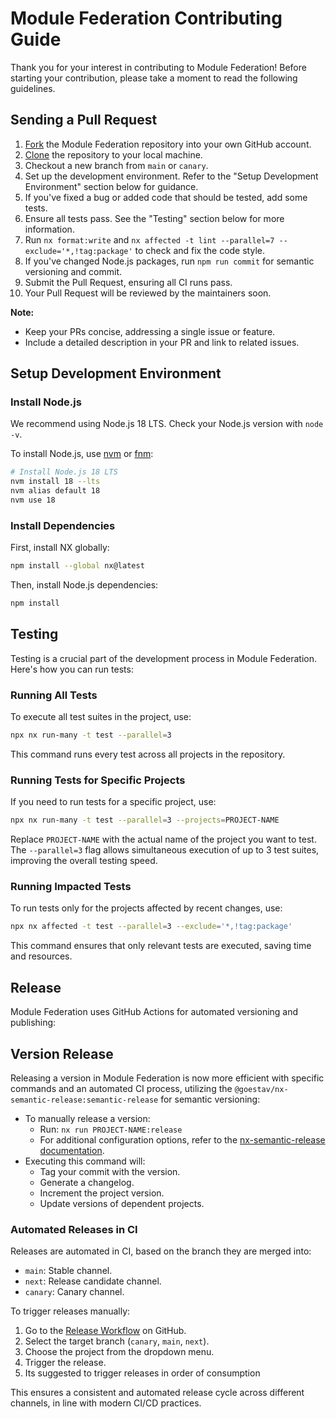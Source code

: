 # Module Federation Contributing Guide

Thank you for your interest in contributing to Module Federation! Before starting your contribution, please take a moment to read the following guidelines.

## Sending a Pull Request

1. [Fork](https://help.github.com/articles/fork-a-repo/) the Module Federation repository into your own GitHub account.
2. [Clone](https://help.github.com/articles/cloning-a-repository/) the repository to your local machine.
3. Checkout a new branch from `main` or `canary`.
4. Set up the development environment. Refer to the "Setup Development Environment" section below for guidance.
5. If you've fixed a bug or added code that should be tested, add some tests.
6. Ensure all tests pass. See the "Testing" section below for more information.
7. Run `nx format:write` and `nx affected -t lint --parallel=7 --exclude='*,!tag:package'` to check and fix the code style.
8. If you've changed Node.js packages, run `npm run commit` for semantic versioning and commit.
9. Submit the Pull Request, ensuring all CI runs pass.
10. Your Pull Request will be reviewed by the maintainers soon.

**Note:** 
- Keep your PRs concise, addressing a single issue or feature.
- Include a detailed description in your PR and link to related issues.

## Setup Development Environment

### Install Node.js

We recommend using Node.js 18 LTS. Check your Node.js version with `node -v`.

To install Node.js, use [nvm](https://github.com/nvm-sh/nvm) or [fnm](https://github.com/Schniz/fnm):

```bash
# Install Node.js 18 LTS
nvm install 18 --lts
nvm alias default 18
nvm use 18
```

### Install Dependencies

First, install NX globally:

```bash
npm install --global nx@latest
```

Then, install Node.js dependencies:

```bash
npm install
```


## Testing

Testing is a crucial part of the development process in Module Federation. Here's how you can run tests:

### Running All Tests

To execute all test suites in the project, use:

```sh
npx nx run-many -t test --parallel=3
```

This command runs every test across all projects in the repository.

### Running Tests for Specific Projects

If you need to run tests for a specific project, use:

```sh
npx nx run-many -t test --parallel=3 --projects=PROJECT-NAME
```

Replace `PROJECT-NAME` with the actual name of the project you want to test. The `--parallel=3` flag allows simultaneous execution of up to 3 test suites, improving the overall testing speed.

### Running Impacted Tests

To run tests only for the projects affected by recent changes, use:

```sh
npx nx affected -t test --parallel=3 --exclude='*,!tag:package'
```

This command ensures that only relevant tests are executed, saving time and resources.


## Release

Module Federation uses GitHub Actions for automated versioning and publishing:

## Version Release

Releasing a version in Module Federation is now more efficient with specific commands and an automated CI process, utilizing the `@goestav/nx-semantic-release:semantic-release` for semantic versioning:

- To manually release a version:
  - Run: `nx run PROJECT-NAME:release`
  - For additional configuration options, refer to the [nx-semantic-release documentation](https://github.com/goestav/nx-semantic-release).
- Executing this command will:
  - Tag your commit with the version.
  - Generate a changelog.
  - Increment the project version.
  - Update versions of dependent projects.

### Automated Releases in CI

Releases are automated in CI, based on the branch they are merged into:

- `main`: Stable channel.
- `next`: Release candidate channel.
- `canary`: Canary channel.

To trigger releases manually:

1. Go to the [Release Workflow](https://github.com/module-federation/universe/actions/workflows/trigger-release.yml) on GitHub.
2. Select the target branch (`canary`, `main`, `next`).
3. Choose the project from the dropdown menu.
4. Trigger the release.
5. Its suggested to trigger releases in order of consumption

This ensures a consistent and automated release cycle across different channels, in line with modern CI/CD practices.

